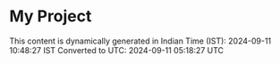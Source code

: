 # My Project

This content is dynamically generated in Indian Time (IST): 2024-09-11 10:48:27 IST
Converted to UTC: 2024-09-11 05:18:27 UTC
